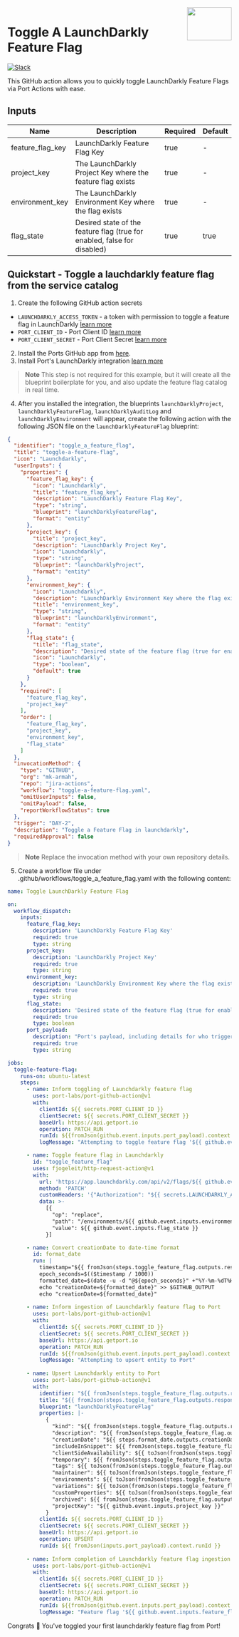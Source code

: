 <img align="right" width="100" height="74" src="https://user-images.githubusercontent.com/8277210/183290025-d7b24277-dfb4-4ce1-bece-7fe0ecd5efd4.svg" />

# Toggle A LaunchDarkly Feature Flag

[![Slack](https://img.shields.io/badge/Slack-4A154B?style=for-the-badge&logo=slack&logoColor=white)](https://join.slack.com/t/devex-community/shared_invite/zt-1bmf5621e-GGfuJdMPK2D8UN58qL4E_g)

This GitHub action allows you to quickly toggle LaunchDarkly Feature Flags via Port Actions with ease.


## Inputs
| Name                 | Description                                                                                          | Required | Default            |
|----------------------|------------------------------------------------------------------------------------------------------|----------|--------------------|
| feature_flag_key         | LaunchDarkly Feature Flag Key                                                       | true    | -                  |
| project_key              | The LaunchDarkly Project Key where the feature flag exists                                                     | true     | -                  |
| environment_key              | The LaunchDarkly Environment Key where the flag exists                                                              | true    | -               |
| flag_state           | Desired state of the feature flag (true for enabled, false for disabled)                                                | true     | true                  |


## Quickstart - Toggle a lauchdarkly feature flag from the service catalog

1. Create the following GitHub action secrets
* `LAUNCHDARKLY_ACCESS_TOKEN` - a token with permission to toggle a feature flag in LaunchDarkly [learn more](https://docs.launchdarkly.com/home/account-security/api-access-tokens)
* `PORT_CLIENT_ID` - Port Client ID [learn more](https://docs.getport.io/build-your-software-catalog/sync-data-to-catalog/api/#get-api-token)
* `PORT_CLIENT_SECRET` - Port Client Secret [learn more](https://docs.getport.io/build-your-software-catalog/sync-data-to-catalog/api/#get-api-token) 

2. Install the Ports GitHub app from [here](https://github.com/apps/getport-io/installations/new).
3. Install Port's LaunchDarkly integration [learn more](https://github.com/port-labs/Port-Ocean/tree/main/integrations/launchdarkly)
>**Note** This step is not required for this example, but it will create all the blueprint boilerplate for you, and also update the feature flag catalog in real time.
4. After you installed the integration, the blueprints `launchDarklyProject`, `launchDarklyFeatureFlag`, `launchDarklyAuditLog` and `launchDarklyEnvironment` will appear, create the following action with the following JSON file on the `launchDarklyFeatureFlag` blueprint:

```json
{
  "identifier": "toggle_a_feature_flag",
  "title": "toggle-a-feature-flag",
  "icon": "Launchdarkly",
  "userInputs": {
    "properties": {
      "feature_flag_key": {
        "icon": "Launchdarkly",
        "title": "feature_flag_key",
        "description": "LaunchDarkly Feature Flag Key",
        "type": "string",
        "blueprint": "launchDarklyFeatureFlag",
        "format": "entity"
      },
      "project_key": {
        "title": "project_key",
        "description": "LaunchDarkly Project Key",
        "icon": "Launchdarkly",
        "type": "string",
        "blueprint": "launchDarklyProject",
        "format": "entity"
      },
      "environment_key": {
        "icon": "Launchdarkly",
        "description": "LaunchDarkly Environment Key where the flag exists",
        "title": "environment_key",
        "type": "string",
        "blueprint": "launchDarklyEnvironment",
        "format": "entity"
      },
      "flag_state": {
        "title": "flag_state",
        "description": "Desired state of the feature flag (true for enabled, false for disabled)",
        "icon": "Launchdarkly",
        "type": "boolean",
        "default": true
      }
    },
    "required": [
      "feature_flag_key",
      "project_key"
    ],
    "order": [
      "feature_flag_key",
      "project_key",
      "environment_key",
      "flag_state"
    ]
  },
  "invocationMethod": {
    "type": "GITHUB",
    "org": "mk-armah",
    "repo": "jira-actions",
    "workflow": "toggle-a-feature-flag.yaml",
    "omitUserInputs": false,
    "omitPayload": false,
    "reportWorkflowStatus": true
  },
  "trigger": "DAY-2",
  "description": "Toggle a Feature Flag in launchdarkly",
  "requiredApproval": false
}
```
>**Note** Replace the invocation method with your own repository details.

5. Create a workflow file under .github/workflows/toggle_a_feature_flag.yaml with the following content:
```yml
name: Toggle LaunchDarkly Feature Flag

on:
  workflow_dispatch:
    inputs:
      feature_flag_key:
        description: 'LaunchDarkly Feature Flag Key'
        required: true
        type: string
      project_key:
        description: 'LaunchDarkly Project Key'
        required: true
        type: string
      environment_key:
        description: 'LaunchDarkly Environment Key where the flag exists'
        required: true
        type: string
      flag_state:
        description: 'Desired state of the feature flag (true for enabled, false for disabled)'
        required: true
        type: boolean
      port_payload:
        description: "Port's payload, including details for who triggered the action and general context"
        required: true
        type: string

jobs:
  toggle-feature-flag:
    runs-on: ubuntu-latest
    steps:
      - name: Inform toggling of Launchdarkly feature flag
        uses: port-labs/port-github-action@v1
        with:
          clientId: ${{ secrets.PORT_CLIENT_ID }}
          clientSecret: ${{ secrets.PORT_CLIENT_SECRET }}
          baseUrl: https://api.getport.io
          operation: PATCH_RUN
          runId: ${{fromJson(github.event.inputs.port_payload).context.runId}}
          logMessage: "Attempting to toggle feature flag '${{ github.event.inputs.feature_flag_key }}' in '${{ github.event.inputs.environment_key }}' environment to ${{ github.event.inputs.flag_state }}."

      - name: Toggle feature flag in Launchdarkly
        id: "toggle_feature_flag"
        uses: fjogeleit/http-request-action@v1
        with:
          url: 'https://app.launchdarkly.com/api/v2/flags/${{ github.event.inputs.project_key }}/${{ github.event.inputs.feature_flag_key }}'
          method: 'PATCH'
          customHeaders: '{"Authorization": "${{ secrets.LAUNCHDARKLY_ACCESS_TOKEN }}", "Content-Type": "application/json"}'
          data: >-
            [{
              "op": "replace",
              "path": "/environments/${{ github.event.inputs.environment_key }}/on",
              "value": ${{ github.event.inputs.flag_state }}
            }]

      - name: Convert creationDate to date-time format
        id: format_date
        run: |
          timestamp="${{ fromJson(steps.toggle_feature_flag.outputs.response).creationDate }}"
          epoch_seconds=$(($timestamp / 1000))
          formatted_date=$(date -u -d "@${epoch_seconds}" +"%Y-%m-%dT%H:%M:%SZ")
          echo "creationDate=${formatted_date}" >> $GITHUB_OUTPUT
          echo "creationDate=${formatted_date}"
          
      - name: Inform ingestion of Launchdarkly feature flag to Port
        uses: port-labs/port-github-action@v1
        with:
          clientId: ${{ secrets.PORT_CLIENT_ID }}
          clientSecret: ${{ secrets.PORT_CLIENT_SECRET }}
          baseUrl: https://api.getport.io
          operation: PATCH_RUN
          runId: ${{fromJson(github.event.inputs.port_payload).context.runId}}
          logMessage: "Attempting to upsert entity to Port"
          
      - name: Upsert Launchdarkly entity to Port
        uses: port-labs/port-github-action@v1
        with:
          identifier: "${{ fromJson(steps.toggle_feature_flag.outputs.response).key }}"
          title: "${{ fromJson(steps.toggle_feature_flag.outputs.response).description }}"
          blueprint: "launchDarklyFeatureFlag"
          properties: |-
            {
              "kind": "${{ fromJson(steps.toggle_feature_flag.outputs.response).kind }}",
              "description": "${{ fromJson(steps.toggle_feature_flag.outputs.response).description }}",
              "creationDate": "${{ steps.format_date.outputs.creationDate }}",
              "includeInSnippet": ${{ fromJson(steps.toggle_feature_flag.outputs.response).includeInSnippet }},
              "clientSideAvailability": ${{ toJson(fromJson(steps.toggle_feature_flag.outputs.response).clientSideAvailability) }},
              "temporary": ${{ fromJson(steps.toggle_feature_flag.outputs.response).temporary }},
              "tags": ${{ toJson(fromJson(steps.toggle_feature_flag.outputs.response).tags) }},
              "maintainer": ${{ toJson(fromJson(steps.toggle_feature_flag.outputs.response)._maintainer) }},
              "environments": ${{ toJson(fromJson(steps.toggle_feature_flag.outputs.response).environments) }},
              "variations": ${{ toJson(fromJson(steps.toggle_feature_flag.outputs.response).variations) }},
              "customProperties": ${{ toJson(fromJson(steps.toggle_feature_flag.outputs.response).customProperties) }},
              "archived": ${{ fromJson(steps.toggle_feature_flag.outputs.response).archived }},
              "projectKey": "${{ github.event.inputs.project_key }}"
            }
          clientId: ${{ secrets.PORT_CLIENT_ID }}
          clientSecret: ${{ secrets.PORT_CLIENT_SECRET }}
          baseUrl: https://api.getport.io
          operation: UPSERT
          runId: ${{ fromJson(inputs.port_payload).context.runId }}
          
      - name: Inform completion of Launchdarkly feature flag ingestion into Port
        uses: port-labs/port-github-action@v1
        with:
          clientId: ${{ secrets.PORT_CLIENT_ID }}
          clientSecret: ${{ secrets.PORT_CLIENT_SECRET }}
          baseUrl: https://api.getport.io
          operation: PATCH_RUN
          runId: ${{fromJson(github.event.inputs.port_payload).context.runId}}
          logMessage: "Feature flag '${{ github.event.inputs.feature_flag_key }}' in '${{ github.event.inputs.environment_key }}' environment set to ${{ github.event.inputs.flag_state }}."
```

Congrats 🎉 You've toggled your first launchdarkly feature flag from Port!